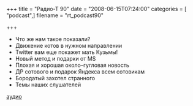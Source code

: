 +++
title = "Радио-Т 90"
date = "2008-06-15T07:24:00"
categories = [ "podcast",]
filename = "rt_podcast90"

+++

- Что же нам такое показали?
- Движение котов в нужном направлении
- Twitter вам еще покажет мать Кузьмы!
- Новый метод и подарки от MS
- Плохая и хорошая около–гугловая новость
- ДР сотового и подарок Яндекса всем сотовикам
- Бородатый захотел странного
- Темы наших слушателей

[аудио](https://cdn.radio-t.com/rt_podcast90.mp3)
<audio src="https://cdn.radio-t.com/rt_podcast90.mp3" preload="none"></audio>
